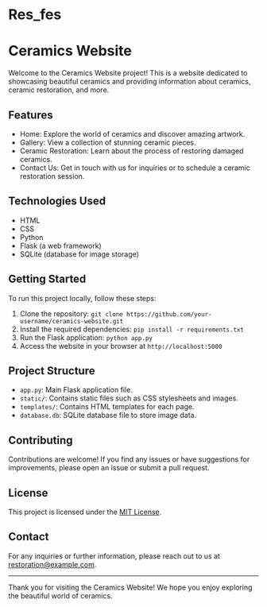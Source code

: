 # Res_fes

# Ceramics Website

Welcome to the Ceramics Website project! This is a website dedicated to showcasing beautiful ceramics and providing information about ceramics, ceramic restoration, and more.

## Features

- Home: Explore the world of ceramics and discover amazing artwork.
- Gallery: View a collection of stunning ceramic pieces.
- Ceramic Restoration: Learn about the process of restoring damaged ceramics.
- Contact Us: Get in touch with us for inquiries or to schedule a ceramic restoration session.

## Technologies Used

- HTML
- CSS
- Python
- Flask (a web framework)
- SQLite (database for image storage)

## Getting Started

To run this project locally, follow these steps:

1. Clone the repository: `git clone https://github.com/your-username/ceramics-website.git`
2. Install the required dependencies: `pip install -r requirements.txt`
3. Run the Flask application: `python app.py`
4. Access the website in your browser at `http://localhost:5000`

## Project Structure

- `app.py`: Main Flask application file.
- `static/`: Contains static files such as CSS stylesheets and images.
- `templates/`: Contains HTML templates for each page.
- `database.db`: SQLite database file to store image data.

## Contributing

Contributions are welcome! If you find any issues or have suggestions for improvements, please open an issue or submit a pull request.

## License

This project is licensed under the [MIT License](LICENSE).

## Contact

For any inquiries or further information, please reach out to us at restoration@example.com.

---

Thank you for visiting the Ceramics Website! We hope you enjoy exploring the beautiful world of ceramics.
